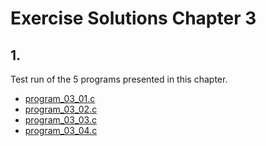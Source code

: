 # Exercise Solutions Chapter 3 #
## 1. ##
Test run of the 5 programs presented in this chapter.  
 - [program_03_01.c](Exercise_01/Program_03_01/program_03_01.c)  
 - [program_03_02.c](Exercise_01/Program_03_02/program_03_02.c)  
 - [program_03_03.c](Exercise_01/Program_03_03/program_03_03.c)  
 - [program_03_04.c](Exercise_01/Program_03_04/program_03_04.c)  
